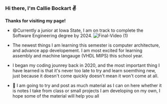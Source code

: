 ### Hi there, I'm Callie Bockart :v:

**Thanks for visiting my page!**

- 😄Currently a junior at Iowa State, I am on track to complete the Software Engineering degree by 2024.           ![Final-Video (1)](https://user-images.githubusercontent.com/67283232/187324421-3c7ee114-3e59-4366-b3e3-04c9e8b284d9.gif)


         
- The newest things I am learning this semester is computer architecture, and advance app developement.
  I am most excited for learning assembly and machine langauge (VHDL MIPS) this school year.
  
- I began my coding jounrey back in 2020, and the most important thing I have learned 
  is that it's never too late to try and learn soemthing new, just because it doesn't 
  come quickly doesn't mean it won't come at all.
  
- 📝 I am going to try and post as much material as I can on here whether it is notes I take from 
  class or small projects I am developing on my own, I hope some of the material will help you all
 

